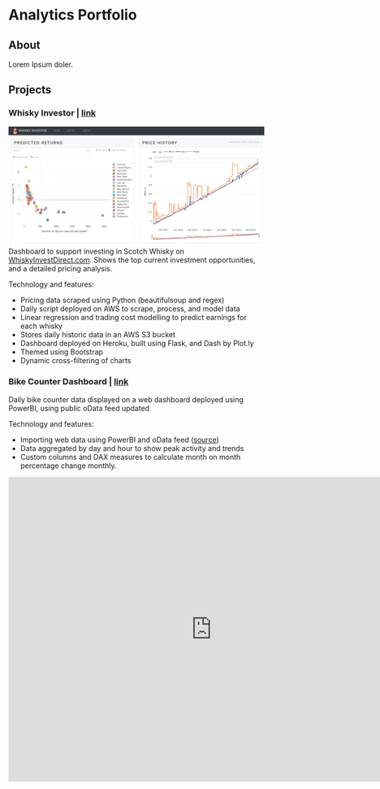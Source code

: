 # Analytics Portfolio
## About
Lorem Ipsum doler.

## Projects
### Whisky Investor | [link](https://whisky-invest.herokuapp.com/)  
![image](whisky.png)
Dashboard to support investing in Scotch Whisky on [WhiskyInvestDirect.com](whiskyinvestdirect.com). Shows the top current investment opportunities, and a detailed pricing analysis.

Technology and features:
- Pricing data scraped using Python (beautifulsoup and regex)
- Daily script deployed on AWS to scrape, process, and model data
- Linear regression and trading cost modelling to predict earnings for each whisky
- Stores daily historic data in an AWS S3 bucket
- Dashboard deployed on Heroku, built using Flask, and Dash by Plot.ly
- Themed using Bootstrap
- Dynamic cross-filtering of charts

### Bike Counter Dashboard | [link](https://app.powerbi.com/view?r=eyJrIjoiNGQyMzYzMTQtOTQzMi00ZDc2LWEzYTktNTlmYmFiMmExMDE4IiwidCI6ImExMDc1MmQ2LTI4NjEtNDEwMy1iNmM4LTg4YTUxMjAxOTI4MiIsImMiOjJ9)  
Daily bike counter data displayed on a web dashboard deployed using PowerBI, using public oData feed updated

Technology and features:
- Importing web data using PowerBI and oData feed ([source](https://data.seattle.gov/Transportation/Burke-Gilman-Trail-north-of-NE-70th-St-Bike-and-Pe/2z5v-ecg8))
- Data aggregated by day and hour to show peak activity and trends
- Custom columns and DAX measures to calculate month on month percentage change monthly.
<iframe width="800" height="600" src="https://app.powerbi.com/view?r=eyJrIjoiNGQyMzYzMTQtOTQzMi00ZDc2LWEzYTktNTlmYmFiMmExMDE4IiwidCI6ImExMDc1MmQ2LTI4NjEtNDEwMy1iNmM4LTg4YTUxMjAxOTI4MiIsImMiOjJ9" frameborder="0"> </iframe>

###
